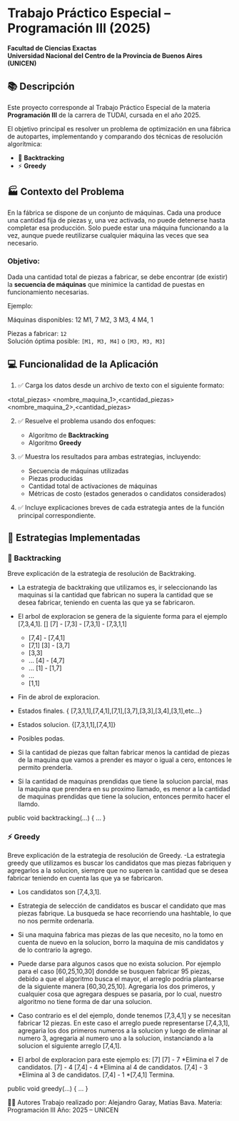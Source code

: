 # Trabajo Práctico Especial – Programación III (2025)

**Facultad de Ciencias Exactas**  
**Universidad Nacional del Centro de la Provincia de Buenos Aires (UNICEN)**

## 📚 Descripción

Este proyecto corresponde al Trabajo Práctico Especial de la materia **Programación III** de la carrera de TUDAI, cursada en el año 2025.

El objetivo principal es resolver un problema de optimización en una fábrica de autopartes, implementando y comparando dos técnicas de resolución algorítmica:

- 🧭 **Backtracking**
- ⚡ **Greedy**

## 🏭 Contexto del Problema

En la fábrica se dispone de un conjunto de máquinas. Cada una produce una cantidad fija de piezas y, una vez activada, no puede detenerse hasta completar esa producción. Solo puede estar una máquina funcionando a la vez, aunque puede reutilizarse cualquier máquina las veces que sea necesario.

### Objetivo:
Dada una cantidad total de piezas a fabricar, se debe encontrar (de existir) la **secuencia de máquinas** que minimice la cantidad de puestas en funcionamiento necesarias.

Ejemplo:

Máquinas disponibles:
12
M1, 7
M2, 3
M3, 4
M4, 1


Piezas a fabricar: `12`  
Solución óptima posible: `[M1, M3, M4]` o `[M3, M3, M3]`

## 💻 Funcionalidad de la Aplicación

1. ✅ Carga los datos desde un archivo de texto con el siguiente formato:

<total_piezas>
<nombre_maquina_1>,<cantidad_piezas>
<nombre_maquina_2>,<cantidad_piezas>

2. ✅ Resuelve el problema usando dos enfoques:
   - Algoritmo de **Backtracking**
   - Algoritmo **Greedy**

3. ✅ Muestra los resultados para ambas estrategias, incluyendo:
   - Secuencia de máquinas utilizadas
   - Piezas producidas
   - Cantidad total de activaciones de máquinas
   - Métricas de costo (estados generados o candidatos considerados)

4. ✅ Incluye explicaciones breves de cada estrategia antes de la función principal correspondiente.

## 🧠 Estrategias Implementadas

### 🧭 Backtracking

Breve explicación de la estrategia de resolución de Backtraking.
- La estrategia de backtraking que utilizamos es, ir seleccionando las maquinas si la cantidad que fabrican
no supera la cantidad que se desea fabricar, teniendo en cuenta las que ya se fabricaron.
- El arbol de exploracion se genera de la siguiente forma para el ejemplo [7,3,4,1].
[]
[7] - [7,3] - [7,3,1] - [7,3,1,1]
	- [7,4] - [7,4,1]
	- [7,1]
[3] - [3,7]
	- [3,3]
	- ...
[4] - [4,7]
	- ...
[1] - [1,7]
	- ...
	- [1,1]
- Fin de abrol de exploracion.

- Estados finales.
{ [7,3,1,1],[7,4,1],[7,1],[3,7],[3,3],[3,4],[3,1],etc...}

- Estados solucion.
{[7,3,1,1],[7,4,1]}

- Posibles podas.
- Si la cantidad de piezas que faltan fabricar menos la cantidad de piezas de la maquina que vamos a prender es 
mayor o igual a cero, entonces le permito prenderla.
- Si la cantidad de maquinas prendidas que tiene la solucion parcial, mas la maquina que prendera en su proximo 
llamado, es menor a la cantidad de maquinas prendidas que tiene la solucion, entonces permito hacer el llamdo.
	

public void backtracking(...) { ... }

### ⚡ Greedy

Breve explicación de la estrategia de resolución de Greedy.
-La estrategia greedy que utilizamos es buscar los candidatos que mas piezas fabriquen y agregarlos a la
solucion, siempre que no superen la cantidad que se desea fabricar teniendo en cuenta las que ya se fabricaron.

- Los candidatos son [7,4,3,1].

- Estrategia de selección de candidatos es buscar el candidato que mas piezas fabrique.
La busqueda se hace recorriendo una hashtable, lo que no nos permite ordenarla.

- Si una maquina fabrica mas piezas de las que necesito, no la tomo en cuenta de nuevo en la solucion,
borro la maquina de mis candidatos y de lo contrario la agrego.

- Puede darse para algunos casos que no exista solucion.
Por ejemplo para el caso [60,25,10,30] dondde se busquen fabricar 95 piezas, debido a que el algoritmo 
busca el mayor, el arreglo podria plantearse de la siguiente manera [60,30,25,10].
Agregaria los dos primeros, y cualquier cosa que agregara despues se pasaria, por lo cual, nuestro algoritmo no
tiene forma de dar una solucion.

- Caso contrario es el del ejemplo, donde tenemos [7,3,4,1] y se necesitan fabricar 12 piezas.
En este caso el arreglo puede representarse [7,4,3,1], agregaria los dos primeros numeros a la solucion y luego
de eliminar al numero 3, agregaria al numero uno a la solucion, instanciando a la solucion el siguiente arreglo
[7,4,1].

- El arbol de exploracion para este ejemplo es:
[7]
[7] - 7 *Elimina el 7 de candidatos.
[7] - 4
[7,4] - 4 *Elimina al 4 de candidatos.
[7,4] - 3 *Elimina al 3 de candidatos.
[7,4] - 1 *[7,4,1] Termina.

public void greedy(...) { ... }

🧑‍💻 Autores
Trabajo realizado por: Alejandro Garay, Matias Bava.
Materia: Programación III
Año: 2025 – UNICEN

